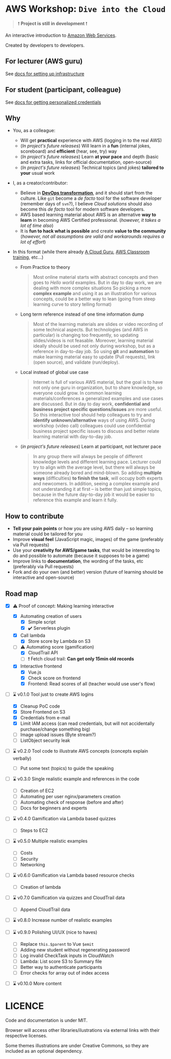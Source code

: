 AWS Workshop: `Dive into the Cloud`
===================================

> :exclamation: **Project is still in development** :exclamation:

An interactive introduction to [Amazon Web Services](https://aws.amazon.com/).

Created by developers to developers.

## For lecturer (AWS guru)

See [docs for setting up infrastructure](teacher/README.md)

## For student (participant, colleague)

See [docs for getting personalized credentials](student/README.md)

## Why

 * You, as a colleague:
    * Will get **practical** experience with AWS (logging in to the real AWS)
    * (_In project's future releases_) Will learn in a **fun** (internal jokes, scoreboard) and **efficient** (hear, see, try) way
    * (_In project's future releases_) Learn **at your pace** and depth (basic and extra tasks, links for official documentation, open-source)
    * (_In project's future releases_) Technical topics (and jokes) **tailored to your** usual work

 * I, as a creator/contributor:
    * Believe in **[DevOps transformation](https://www.oreilly.com/library/view/effective-devops/9781491926291/)**,
      and it should start from the culture.
      Like `git` become a _de facto_ tool for the software developer (remember days of `svn`?),
      I believe _Cloud solutions_ should also become this _de facto_ tool for modern software developers.
    * AWS based learning material about AWS is an alternative **way to learn**
      in becoming AWS Certified professional.
      (_however, it takes a lot of time also_)
    * It is **fun to hack what is possible** and create **value to the community**
      (_however, not all assumptions are valid and workarounds requires a lot of effort_)

 * In this format (while there already [A Cloud Guru](https://acloudguru.com/), [AWS Classroom training](https://aws.amazon.com/training/classroom/), etc...)
    * From Practice to theory
     
      > Most online material starts with abstract concepts and then goes to _Hello world_ examples.
      > But in day to day work, we are dealing with more complex situations
      > So picking a more **complex example** and using it as an illustration for various concepts,
      > could be a better way to lean (going from steep learning curve to story telling format)

    * Long term reference instead of one time information dump
      
      > Most of the learning materials are slides or video recording of some technical aspects.
      > But technologies (and AWS in particular) is changing too frequently, so updating slides/videos is not feasable.
      > Moreover, learning material ideally should be used not only during workshop, but as a reference in day-to-day job.
      > So using **git** and **automation** to make learning material easy to update (Pull requests), link (open source),
      > and validate (run/deploy).

    * Local instead of global use case

      > Internet is full of various AWS material, but the goal is to have not only one guru in organization,
      > but to share knowledge, so everyone could grow.
      > In common learning materials/conferences a generalized examples and use cases are discussed.
      > But in day to day work, **confidential and business project specific questions/issues** are more useful.
      > So this interactive tool should help colleagues to try and **identify unknown/alternative** ways of using AWS.
      > During workshop (video call) colleagues could use confidential business project specific issues to discuss and
      > better relate learning material with day-to-day job.

    * (_in project's future releases_)  Learn at participant, not lecturer pace
   
      > In any group there will always be people of different knowledge levels and different learning pace.
      > Lecturer could try to align with the average level, but there will always be someone already bored and mind-blown.
      > So adding **multiple ways** (difficulties) **to finish the task**, will occupy both experts and newcomers.
      > In addition, seeing a complex example and not understanding it at first – is better than just simple topics,
      > because in the future day-to-day job it would be easier to reference this example and learn it fully. 
      

## How to contribute

 * **Tell your pain points** or how you are using AWS daily –
   so learning material could be tailored for you
 * Improve **visual feel** (JavaScript magic, images) of the game
   (preferably via Pull requests)
 * Use your **creativity for AWS/game tasks**,
   that would be interesting to do and possible to automate (because it supposes to be a game)
 * Improve links to **documentation**, the wording of the tasks, etc
   (preferably via Pull requests)
 * Fork and do your own (and better) version
   (future of learning should  be interactive and open-source)

## Road map

- [x] :warning: Proof of concept: Making learning interactive
   - [x] Automating creation of users
       - [x] Simple script
       - [x] :heavy_check_mark: Serverless plugin
   - [x] Call lambda
       - [x] Store score by Lambda on S3 
  - [ ] :warning: Automating score (gamification)
       - [x] CloudTrail API
       - [ ] :exclamation: Fetch cloud trail: **Can get only 15min old records**
  - [x] Interactive frontend
      - [x] Vue.js
      - [x] Check score on frontend
      - [x] Frontend: Read scores of all (teacher would use user's flow)
- [ ] :hourglass: v0.1.0 Tool just to create AWS logins
   - [x] Cleanup PoC code
   - [x] Store Frontend on S3
   - [x] Credentials from e-mail
   - [x] Limit IAM access (can read credentials, but will not accidentally purchase/change something big)
   - [ ] Image upload issues (Byte stream?)
   - [ ] ListObject security leak
- [ ] :hourglass: v0.2.0 Tool code to illustrate AWS concepts (concepts explain verbally)
   - [ ] Put some text (topics) to guide the speaking  
- [ ] :hourglass: v0.3.0 Single realistic example and references in the code
   - [ ] Creation of EC2
   - [ ] Automating per user nginx/parameters creation
   - [ ] Automating check of response (before and after)
   - [ ] Docs for beginners and experts
- [ ] :hourglass: v0.4.0 Gamification via Lambda based quizzes
   - [ ] Steps to EC2
- [ ] :hourglass: v0.5.0 Multiple realistic examples
   - [ ] Costs
   - [ ] Security
   - [ ] Networking
- [ ] :hourglass: v0.6.0 Gamification via Lambda based resource checks
   - [ ] Creation of lambda
- [ ] :hourglass: v0.7.0 Gamification via quizzes and CloudTrail data
   - [ ] Append CloudTrail data
- [ ] :hourglass: v0.8.0 Increase number of realistic examples
- [ ] :hourglass: v0.9.0 Polishing UI/UX (nice to haves)
   - [ ] Replace `this.$parent` to Vue `$emit`
   - [ ] Adding new student without regenerating password
   - [ ] Log invalid CheckTask inputs in CloudWatch
   - [ ] Lambda: List score S3 to Summary file
   - [ ] Better way to authenticate participants
   - [ ] Error checks for array out of index access 
- [ ] :hourglass: v0.10.0 More content


# LICENCE

Code and documentation is under MIT.

Browser will access other libraries/ilustrations via external links
with their respective licenses.

Some themes illustrations are under Creative Commons,
so they are included as an optional dependency.